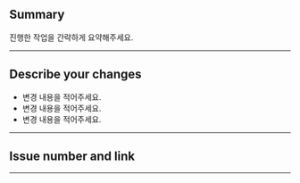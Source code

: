 ## Summary
진행한 작업을 간략하게 요약해주세요.
***
## Describe your changes
- 변경 내용을 적어주세요.
- 변경 내용을 적어주세요.
- 변경 내용을 적어주세요.
***
## Issue number and link
***
